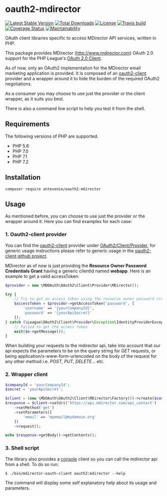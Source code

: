 # oauth2-mdirector
[![Latest Stable Version](https://poser.pugx.org/antevenio/oauth2-mdirector/v/stable)](https://packagist.org/packages/antevenio/oauth2-mdirector)
[![Total Downloads](https://poser.pugx.org/antevenio/oauth2-mdirector/downloads)](https://packagist.org/packages/antevenio/oauth2-mdirector)
[![License](https://poser.pugx.org/antevenio/oauth2-mdirector/license)](https://packagist.org/packages/antevenio/oauth2-mdirector)
[![Travis build](https://api.travis-ci.org/Antevenio/oauth2-mdirector.svg?branch=master)](https://travis-ci.org/Antevenio/oauth2-mdirector)
[![Coverage Status](https://coveralls.io/repos/github/Antevenio/oauth2-mdirector/badge.svg?branch=master)](https://coveralls.io/github/Antevenio/oauth2-mdirector?branch=master)
[![Maintainability](https://api.codeclimate.com/v1/badges/f19e715eb520e7bd6a29/maintainability)](https://codeclimate.com/github/Antevenio/oauth2-mdirector/maintainability)

OAuth client libraries specific to access MDirector API services, written in PHP.

This package provides MDirector (http://www.mdirector.com) OAuth 2.0 support for the 
PHP League's [OAuth 2.0 Client](https://github.com/thephpleague/oauth2-client).

As of now, only an OAuth2 implementation for the MDirector email marketing application is provided. 
It is composed of an [oauth2-client](https://github.com/thephpleague/oauth2-client) 
provider and a wrapper around it to hide the burden of the required OAuth2 negotiations.

As a consumer you may choose to use just the provider or the client wrapper, as it suits you best.

There is also a command line script to help you test it from the shell.

## Requirements
The following versions of PHP are supported.

* PHP 5.6
* PHP 7.0
* PHP 7.1
* PHP 7.2

## Installation
```
composer require antevenio/oauth2-mdirector 
```

## Usage
As mentioned before, you can choose to use just the provider or the wrapper around it. 
Here you can find examples for each case: 

### 1. Oauth2-client provider
You can find the [oauth2-client](https://github.com/thephpleague/oauth2-client) provider under 
[OAuth2/Client/Provider](https://github.com/Antevenio/mdirector-oauth-client-php/tree/master/src/OAuth2/Client/Provider), 
for generic usage instructions please refer to generic usage in the
[oauth2-client github project](https://github.com/thephpleague/oauth2-client).

MDirector as of now is just providing the **Resource Owner Password Credentials Grant** 
having a generic clientId named **webapp**. Here is an example to get a valid accessToken:

```php
$provider = new \MDOAuth\OAuth2\Client\Provider\MDirector();

try {
    // Try to get an access token using the resource owner password credentials grant.
    $accessToken = $provider->getAccessToken('password', [
        'username' => '{yourCompanyId}',
        'password' => '{yourApiSecret}'
    ]);
} catch (\League\OAuth2\Client\Provider\Exception\IdentityProviderException $e) {
    // Failed to get the access token
    exit($e->getMessage());
}
```

When building your requests to the mdirector api, take into account that our api expects the
parameters to be on the query string for *GET* requests, or being 
application/x-www-form-urlencoded on the body of the request for any other method 
i.e. *POST*, *PUT*, *DELETE*... etc.

### 2. Wrapper client
```php
$companyId = 'yourCompanyId';
$secret = 'yourApiSecret';

$client = (new \MDOAuth\OAuth2\Client\MDirector\Factory())->create($companyId, $secret);
$response = $client->setUri('https://api.mdirector.com/api_contact')
    ->setMethod('get')
    ->setParameters([
        'email' => 'myemail@mydomain.org'    
    ])
    ->request();

echo $response->getBody()->getContents();
```

### 3. Shell script
The library also provides a [console](https://github.com/symfony/console) client so you can 
call the mdirector api from a shell.
To do so run:

```
$ ./bin/mdirector-oauth-client oauth2:mdirector --help    
```                                            
The command will display some self explanatory help about its usage and parameters.
